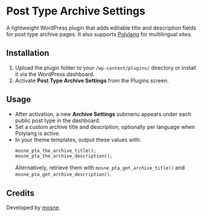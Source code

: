 # Post Type Archive Settings

A lightweight WordPress plugin that adds editable title and description fields for post type archive pages. It also supports [Polylang](https://wordpress.org/plugins/polylang/) for multilingual sites.

## Installation

1. Upload the plugin folder to your `/wp-content/plugins/` directory or install it via the WordPress dashboard.
2. Activate **Post Type Archive Settings** from the Plugins screen.

## Usage

- After activation, a new **Archive Settings** submenu appears under each public post type in the dashboard.
- Set a custom archive title and description, optionally per language when Polylang is active.
- In your theme templates, output these values with:
  ```php
  mosne_pta_the_archive_title();
  mosne_pta_the_archive_description();
  ```
  Alternatively, retrieve them with `mosne_pta_get_archive_title()` and `mosne_pta_get_archive_description()`.

## Credits

Developed by [mosne](https://mosne.it).
